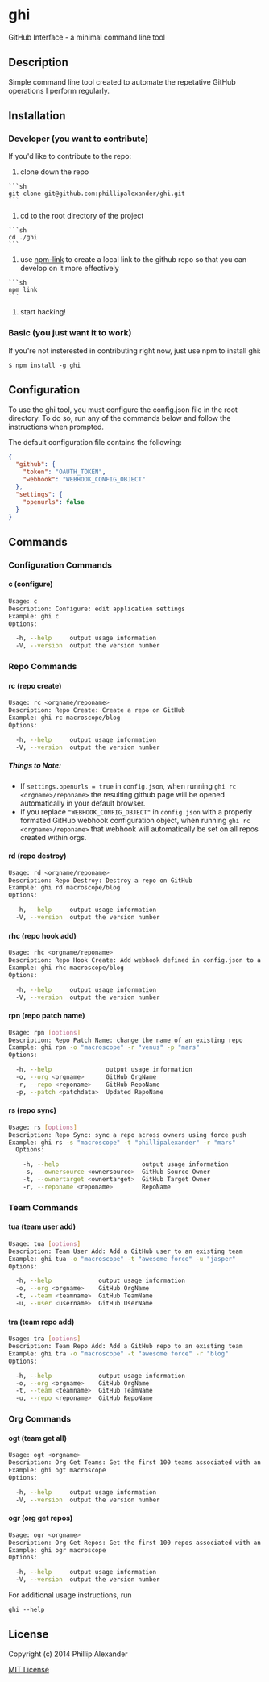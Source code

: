 # ghi
GitHub Interface - a minimal command line tool

## Description

Simple command line tool created to automate the repetative GitHub operations I perform regularly.

## Installation

### Developer (you want to contribute)
If you'd like to contribute to the repo:
  1. clone down the repo

    ```sh
    git clone git@github.com:phillipalexander/ghi.git
    ```

  1. cd to the root directory of the project

    ```sh
    cd ./ghi
    ```

  1. use [npm-link](https://www.npmjs.org/doc/cli/npm-link.html) to create a local link to the github repo so that you can develop on it more effectively

    ```sh
    npm link
    ```

  1. start hacking!

### Basic (you just want it to work)

If you're not insterested in contributing right now, just use npm to install ghi:

```
$ npm install -g ghi
```

## Configuration

To use the ghi tool, you must configure the config.json file in the root directory. To do so, run any of the commands below and follow the instructions when prompted.

The default configuration file contains the following:

```json
{
  "github": {
    "token": "OAUTH_TOKEN",
    "webhook": "WEBHOOK_CONFIG_OBJECT"
  },
  "settings": {
    "openurls": false
  }
}
```

## Commands

### Configuration Commands

#### c (configure)

```sh
Usage: c
Description: Configure: edit application settings
Example: ghi c
Options:

  -h, --help     output usage information
  -V, --version  output the version number
```

### Repo Commands

#### rc (repo create)

```sh
Usage: rc <orgname/reponame>
Description: Repo Create: Create a repo on GitHub
Example: ghi rc macroscope/blog
Options:

  -h, --help     output usage information
  -V, --version  output the version number
```

##### Things to Note:
  - If `settings.openurls = true` in `config.json`, when running `ghi rc <orgname>/reponame>` the resulting github page will be opened automatically in your default browser.
  - If you replace `"WEBHOOK_CONFIG_OBJECT"` in `config.json` with a properly formated GitHub webhook configuration object, when running `ghi rc <orgname>/reponame>` that webhook will automatically be set on all repos created within orgs.

#### rd (repo destroy)

```sh
Usage: rd <orgname/reponame>
Description: Repo Destroy: Destroy a repo on GitHub
Example: ghi rd macroscope/blog
Options:

  -h, --help     output usage information
  -V, --version  output the version number
```

#### rhc (repo hook add)

```sh
Usage: rhc <orgname/reponame>
Description: Repo Hook Create: Add webhook defined in config.json to a repo
Example: ghi rhc macroscope/blog
Options:

  -h, --help     output usage information
  -V, --version  output the version number
```

#### rpn (repo patch name)

```sh
Usage: rpn [options]
Description: Repo Patch Name: change the name of an existing repo
Example: ghi rpn -o "macroscope" -r "venus" -p "mars"
Options:

  -h, --help               output usage information
  -o, --org <orgname>      GitHub OrgName
  -r, --repo <reponame>    GitHub RepoName
  -p, --patch <patchdata>  Updated RepoName
```

#### rs (repo sync)

```sh
Usage: rs [options]
Description: Repo Sync: sync a repo across owners using force push
Example: ghi rs -s "macroscope" -t "phillipalexander" -r "mars"
  Options:

    -h, --help                       output usage information
    -s, --ownersource <ownersource>  GitHub Source Owner
    -t, --ownertarget <ownertarget>  GitHub Target Owner
    -r, --reponame <reponame>        RepoName
```

### Team Commands

#### tua (team user add)

```sh
Usage: tua [options]
Description: Team User Add: Add a GitHub user to an existing team
Example: ghi tua -o "macroscope" -t "awesome force" -u "jasper"
Options:

  -h, --help             output usage information
  -o, --org <orgname>    GitHub OrgName
  -t, --team <teamname>  GitHub TeamName
  -u, --user <username>  GitHub UserName
```

#### tra (team repo add)

```sh
Usage: tra [options]
Description: Team Repo Add: Add a GitHub repo to an existing team
Example: ghi tra -o "macroscope" -t "awesome force" -r "blog"
Options:

  -h, --help             output usage information
  -o, --org <orgname>    GitHub OrgName
  -t, --team <teamname>  GitHub TeamName
  -u, --repo <reponame>  GitHub RepoName
```

### Org Commands

#### ogt (team get all)

```sh
Usage: ogt <orgname>
Description: Org Get Teams: Get the first 100 teams associated with an Org
Example: ghi ogt macroscope
Options:

  -h, --help     output usage information
  -V, --version  output the version number
```

#### ogr (org get repos)

```sh
Usage: ogr <orgname>
Description: Org Get Repos: Get the first 100 repos associated with an Org
Example: ghi ogr macroscope
Options:

  -h, --help     output usage information
  -V, --version  output the version number
```

For additional usage instructions, run

```
ghi --help
```

## License

Copyright (c) 2014 Phillip Alexander

[MIT License](http://en.wikipedia.org/wiki/MIT_License)
